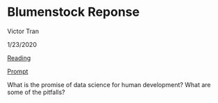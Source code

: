 # Blumenstock Reponse

Victor Tran

1/23/2020

[Reading](https://www.nature.com/magazine-assets/d41586-018-06215-5/d41586-018-06215-5.pdf)


[Prompt](https://github.com/wicked-problems/workshop/blob/master/blumenstock.md)

What is the promise of data science for human development? What are some of the pitfalls?
